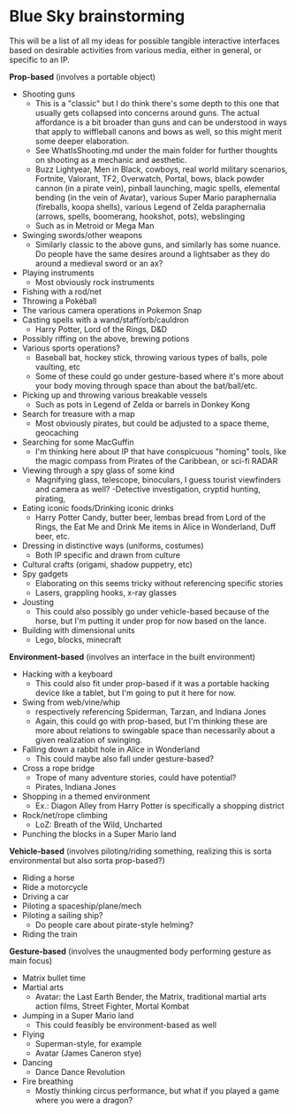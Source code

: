 # Blue Sky brainstorming

This will be a list of all my ideas for possible tangible interactive interfaces based on desirable activities from various media, either in general, or specific to an IP.

**Prop-based** (involves a portable object)
- Shooting guns
  - This is a "classic" but I do think there's some depth to this one that usually gets collapsed into concerns around guns. The actual affordance is a bit broader than guns and can be understood in ways that apply to wiffleball canons and bows as well, so this might merit some deeper elaboration.
  - See WhatIsShooting.md under the main folder for further thoughts on shooting as a mechanic and aesthetic.
  - Buzz Lightyear, Men in Black, cowboys, real world military scenarios, Fortnite, Valorant, TF2, Overwatch, Portal, bows, black powder cannon (in a pirate vein), pinball launching, magic spells, elemental bending (in the vein of Avatar), various Super Mario paraphernalia (fireballs, koopa shells), various Legend of Zelda paraphernalia (arrows, spells, boomerang, hookshot, pots), webslinging
  - Such as in Metroid or Mega Man
- Swinging swords/other weapons
  - Similarly classic to the above guns, and similarly has some nuance. Do people have the same desires around a lightsaber as they do around a medieval sword or an ax?
- Playing instruments
  - Most obviously rock instruments
- Fishing with a rod/net
- Throwing a Pokéball
- The various camera operations in Pokemon Snap
- Casting spells with a wand/staff/orb/cauldron
  - Harry Potter, Lord of the Rings, D&D
- Possibly riffing on the above, brewing potions
- Various sports operations?
  - Baseball bat, hockey stick, throwing various types of balls, pole vaulting, etc
  - Some of these could go under gesture-based where it's more about your body moving through space than about the bat/ball/etc.
- Picking up and throwing various breakable vessels
  - Such as pots in Legend of Zelda or barrels in Donkey Kong
- Search for treasure with a map
  - Most obviously pirates, but could be adjusted to a space theme, geocaching
- Searching for some MacGuffin
  - I'm thinking here about IP that have conspicuous "homing" tools, like the magic compass from Pirates of the Caribbean, or sci-fi RADAR
- Viewing through a spy glass of some kind
  - Magnifying glass, telescope, binoculars, I guess tourist viewfinders and camera as well?
  -Detective investigation, cryptid hunting, pirating,
- Eating iconic foods/Drinking iconic drinks
  - Harry Potter Candy, butter beer, lembas bread from Lord of the Rings, the Eat Me and Drink Me items in Alice in Wonderland, Duff beer, etc.
- Dressing in distinctive ways (uniforms, costumes)
  - Both IP specific and drawn from culture
- Cultural crafts (origami, shadow puppetry, etc)
- Spy gadgets
  - Elaborating on this seems tricky without referencing specific stories
  - Lasers, grappling hooks, x-ray glasses
- Jousting
  - This could also possibly go under vehicle-based because of the horse, but I'm putting it under prop for now based on the lance.
- Building with dimensional units
  - Lego, blocks, minecraft

**Environment-based** (involves an interface in the built environment)
- Hacking with a keyboard
  - This could also fit under prop-based if it was a portable hacking device like a tablet, but I'm going to put it here for now.
- Swing from web/vine/whip
  - respectively referencing Spiderman, Tarzan, and Indiana Jones
  - Again, this could go with prop-based, but I'm thinking these are more about relations to swingable space than necessarily about a given realization of swinging.
- Falling down a rabbit hole in Alice in Wonderland
  - This could maybe also fall under gesture-based?
- Cross a rope bridge
  - Trope of many adventure stories, could have potential?
  - Pirates, Indiana Jones
- Shopping in a themed environment
  - Ex.: Diagon Alley from Harry Potter is specifically a shopping district
- Rock/net/rope climbing
  - LoZ: Breath of the Wild, Uncharted
- Punching the blocks in a Super Mario land

**Vehicle-based** (involves piloting/riding something, realizing this is sorta environmental but also sorta prop-based?)
- Riding a horse
- Ride a motorcycle
- Driving a car
- Piloting a spaceship/plane/mech
- Piloting a sailing ship?
  - Do people care about pirate-style helming?
- Riding the train

**Gesture-based** (involves the unaugmented body performing gesture as main focus)
- Matrix bullet time
- Martial arts
  - Avatar: the Last Earth Bender, the Matrix, traditional martial arts action films, Street Fighter, Mortal Kombat
- Jumping in a Super Mario land
  - This could feasibly be environment-based as well
- Flying
  - Superman-style, for example
  - Avatar (James Caneron stye)
- Dancing
  - Dance Dance Revolution
- Fire breathing
  - Mostly thinking circus performance, but what if you played a game where you were a dragon?
